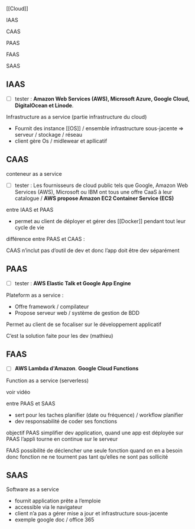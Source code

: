 [[Cloud]]

IAAS

CAAS

PAAS

FAAS

SAAS

## IAAS

- [ ] tester : **Amazon Web Services (AWS), Microsoft Azure, Google Cloud, DigitalOcean et Linode**.

Infrastructure as a service (partie infrastructure du cloud)

- Fournit des instance [[OS]] / ensemble infrastructure sous-jacente ⇒ serveur / stockage / réseau
- client gère Os / midlewear et apllicatif

  

  

## CAAS

conteneur as a service

- [ ] tester : Les fournisseurs de cloud public tels que Google, Amazon Web Services (AWS), Microsoft ou IBM ont tous une offre CaaS à leur catalogue / **AWS propose Amazon EC2 Container Service (ECS)**

entre IAAS et PAAS

- permet au client de déployer et gérer des [[Docker]] pendant tout leur cycle de vie

différence entre PAAS et CAAS :

CAAS n’inclut pas d’outil de dev et donc l’app doit être dev séparément

## PAAS

- [ ] tester : **AWS Elastic Talk et Google App Engine**

Plateform as a service :

- Offre framework / compilateur
- Propose serveur web / système de gestion de BDD

Permet au client de se focaliser sur le développement applicatif

C’est la solution faite pour les dev (mathieu)

  

## FAAS

- [ ] **AWS Lambda d'Amazon**. **Google Cloud Functions**

Function as a service (serverless)

voir vidéo

entre PAAS et SAAS

- sert pour les taches planifier (date ou fréquence) / workflow planifier
- dev responsabilité de coder ses fonctions

objectif PAAS simplifier dev application, quand une app est déployée sur PAAS l’appli tourne en continue sur le serveur

FAAS possibilité de déclencher une seule fonction quand on en a besoin donc fonction ne ne tournent pas tant qu’elles ne sont pas sollicité

## SAAS

Software as a service

- fournit application prête a l’emploie
- accessible via le navigateur
- client n’a pas a gérer mise a jour et infrastructure sous-jacente
- exemple google doc / office 365